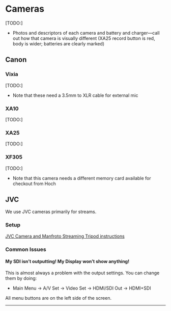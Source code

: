 Cameras
=======

\[TODO:\]

*   Photos and descriptors of each camera and battery and charger—call out how that camera is visually different (XA25 record button is red, body is wider; batteries are clearly marked)

Canon
-----

### Vixia

\[TODO:\]

*   Note that these need a 3.5mm to XLR cable for external mic

### XA10

\[TODO:\]

### XA25

\[TODO:\]

### XF305

\[TODO:\]

*   Note that this camera needs a different memory card available for checkout from Hoch

JVC
---

We use JVC cameras primarily for streams.

### Setup

[JVC Camera and Manfroto Streaming Tripod instructions](https://www.google.com/url?q=https://docs.google.com/document/d/1tEeGrExoEoM0UwCHkSWTLOjBPLeZc--sqhEDyHGrvYc/edit?usp%3Dsharing&sa=D&source=editors&ust=1646472726628880&usg=AOvVaw0ZSRVB7qE3L0wjVgDdHjGY)

### Common Issues

#### My SDI isn’t outputting! My Display won’t show anything!

This is almost always a problem with the output settings. You can change them by doing:

*   Main Menu -> A/V Set \-> Video Set \-> HDMI/SDI Out \-> HDMI+SDI

All menu buttons are on the left side of the screen.

* * *